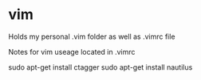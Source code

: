 # vim
Holds my personal .vim folder as well as .vimrc file 

Notes for vim useage located in .vimrc

sudo apt-get install ctagger
sudo apt-get install nautilus

